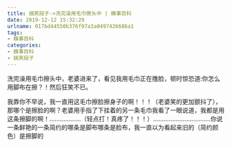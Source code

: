 ```yaml
---
title: 搞笑段子->洗完澡用毛巾擦头中 | 糗事百科
date: 2019-12-12 15:32:29
urlname: 017bd44550b376f97a3a0497426686a1
tags: 
- 糗事百科
categories:
- 糗事百科
- 搞笑段子
---
```

洗完澡用毛巾擦头中，老婆进来了，看见我用毛巾正在撸脸，顿时惊恐道:你怎么用脚布在擦？！然后狂笑不已。

我靠你不早说，我一直用这毛巾擦脸擦身子的啊！！！（老婆笑的更加颤抖了），那哪个是擦脸的啊？老婆用手指了下挂着的另一条毛巾我看了一眼说道，我都是用这条擦脚的啊！………………（轻点打！真疼了！！！）……………………………你说一条鲜艳的一条简约的哪条是脚布哪条是脸布，我一直以为看起来旧的（简约颜色）是擦脚的


